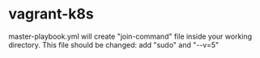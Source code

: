 # vagrant-k8s

master-playbook.yml will create "join-command" file inside your working directory. This file should be changed: add "sudo" and "--v=5"
